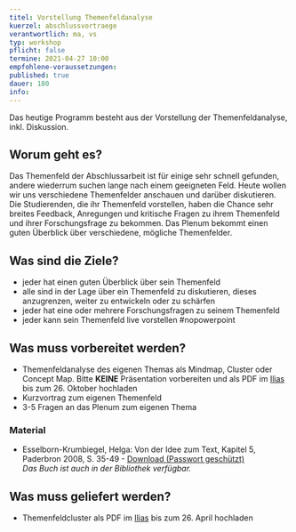 ```yaml
---
titel: Vorstellung Themenfeldanalyse
kuerzel: abschlussvortraege
verantwortlich: ma, vs
typ: workshop
pflicht: false
termine: 2021-04-27 10:00
empfohlene-voraussetzungen: 
published: true
dauer: 180
info: 
---
```


Das heutige Programm besteht aus der Vorstellung der Themenfeldanalyse, inkl. Diskussion.


## Worum geht es?

Das Themenfeld der Abschlussarbeit ist für einige sehr schnell gefunden, andere wiederrum suchen lange nach einem geeigneten Feld. Heute wollen wir uns verschiedene Themenfelder anschauen und darüber diskutieren. Die Studierenden, die ihr Themenfeld vorstellen, haben die Chance sehr breites Feedback, Anregungen und kritische Fragen zu ihrem Themenfeld und ihrer Forschungsfrage zu bekommen. Das Plenum bekommt einen guten Überblick über verschiedene, mögliche Themenfelder.

## Was sind die Ziele?

- jeder hat einen guten Überblick über sein Themenfeld
- alle sind in der Lage über ein Themenfeld zu diskutieren, dieses anzugrenzen, weiter zu entwickeln oder zu schärfen
- jeder hat eine oder mehrere Forschungsfragen zu seinem Themenfeld
- jeder kann sein Themenfeld live vorstellen #nopowerpoint

## Was muss vorbereitet werden?

- Themenfeldanalyse des eigenen Themas als Mindmap, Cluster oder Concept Map. Bitte **KEINE** Präsentation vorbereiten und als PDF im [Ilias](https://ilias.th-koeln.de/goto.php?target=exc_1671646&client_id=ILIAS_FH_Koeln) bis zum 26. Oktober hochladen
- Kurzvortrag zum eigenen Themenfeld
- 3-5 Fragen an das Plenum zum eigenen Thema

### Material
- Esselborn-Krumbiegel, Helga: Von der Idee zum Text, Kapitel 5, Paderbron 2008, S. 35-49 \- [Download (Passwort geschützt)](../../material/von-der-idee-zur-fragestellung.pdf)  
_Das Buch ist auch in der Bibliothek verfügbar._


## Was muss geliefert werden?
- Themenfeldcluster als PDF im [Ilias](https://ilias.th-koeln.de/ilias.php?ref_id=1841500&ass_id=20936&cmd=submissionScreen&cmdClass=ilexsubmissionfilegui&cmdNode=b9:mc:bp:bo&baseClass=ilExerciseHandlerGUI) bis zum 26. April hochladen

